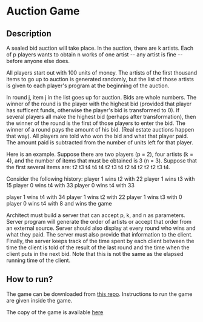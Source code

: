 # Auction Game

## Description

A sealed bid auction will take place. In the auction, there are k artists. Each of p players wants to obtain n works of one artist -- any artist is fine -- before anyone else does.

All players start out with 100 units of money. The artists of the first thousand items to go up to auction is generated randomly, but the list of those artists is given to each player's program at the beginning of the auction.

In round j, item j in the list goes up for auction. Bids are whole numbers. The winner of the round is the player with the highest bid (provided that player has sufficent funds, otherwise the player's bid is transformed to 0). If several players all make the highest bid (perhaps after transformation), then the winner of the round is the first of those players to enter the bid. The winner of a round pays the amount of his bid. (Real estate auctions happen that way). All players are told who won the bid and what that player paid. The amount paid is subtracted from the number of units left for that player.

Here is an example. Suppose there are two players (p = 2), four artists (k = 4), and the number of items that must be obtained is 3 (n = 3). Suppose that the first several items are: t2 t3 t4 t4 t4 t2 t3 t4 t2 t4 t2 t2 t2 t3 t4.

Consider the following history: 
player 1 wins t2 with 22 
player 1 wins t3 with 15 
player 0 wins t4 with 33 
player 0 wins t4 with 33

player 1 wins t4 with 34 
player 1 wins t2 with 22 
player 1 wins t3 with 0 
player 0 wins t4 with 8 and wins the game

Architect must build a server that can accept p, k, and n as parameters. Server program will generate the order of artists or accept that order from an external source. Server should also display at every round who wins and what they paid. The server must also provide that information to the client. Finally, the server keeps track of the time spent by each client between the time the client is told of the result of the last round and the time when the client puts in the next bid. Note that this is not the same as the elapsed running time of the client.

## How to run?

The game can be downloaded from [this repo](https://github.com/samcmho/HPS-AuctionGame).
Instructions to run the game are given inside the game.

The copy of the game is available [here](AuctionGame.zip)